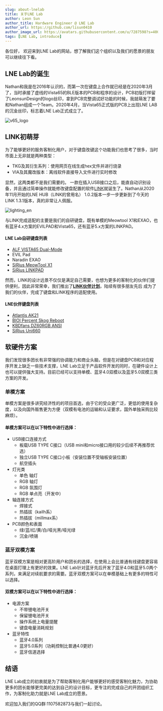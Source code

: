 ```yaml
---
slug: about-lnelab
title: 关于LNE Lab
author: Leon Sun
author_title: Hardware Engineer @ LNE Lab
author_url: https://github.com/lisun0410
author_image_url: https://avatars.githubusercontent.com/u/7287598?s=400&v=4
tags: [LNE Lab, introduce]
---
```


各位好，
欢迎来到LNE Lab的网站，想了解我们这个组织以及我们的愿景的朋友可以继续往下看。
## LNE Lab的诞生
Nathan和我是在2016年认识的，而第一次在键盘上合作就已经是在2020年3月了，当时承接了虚线的Vista65的BLE版本的PCB和程序的设计，PCB初版打样留了LeonsunDesign的logo丝印，拿到PCB完整调试好功能的时候，我就萌发了要和Nathan组成一个Team。2020年4月，当Vista65正式版的PCB上出现LNE LAB的沉金丝印，标志着LNE Lab正式成立了。

![v65_logo](/img/blog/v65_logo.jpg)

## LINK初萌芽

为了能够更好的服务客制化用户，对于键盘改键这个功能我们也思考了很多，当时市面上无非就是两种类型：
- TKG及其衍生系列：使用网页在线生成hex文件并进行烧录
- VIA及其魔改版本：离线软件直接导入文件进行实时修改

显然，这两类都不是我们需要的。
一款在插入USB接口之后，能直自动识别设备，并且通过简单操作就能修改键盘配置的软件[LINK](https://github.com/ln-org/lne_link)就诞生了。Nathan从2020年11月开始的LNE HUB（LINK的曾用名） 1.0.2版本一步一步更新到了今天的LINK 1.3.1版本，真的非常让人佩服。

![lighting_en](/img/blog/lighting_en.png)

与LINK完成适配的主要是我们的自研键盘，既有单模的Meowtool X1和EXAO，也有蓝牙4.x方案的EVILPAD和Vista65，还有蓝牙5.x方案的LINKPAD。

#### LNE Lab自研键盘列表
- [ALF VISTA65 Dual-Mode](https://www.zfrontier.com/app/eqp/nPA5rJDV172R)
- EVIL Pad
- Naradin EXAO
- [SiRius MeowTool X1](https://www.zfrontier.com/app/eqp/pkjVK5oPDzZR)
- [SiRius LINKPAD](https://www.zfrontier.com/app/eqp/pO881j49aBE0)

然而，LINK的设计远景不仅仅是满足自己需要，也想为更多的客制化的伙伴们提供便利，因此非常荣幸，我们推出了[**LINK伙伴计划**](/docs/support/partners)，陆续有很多朋友先后 成为了我们的伙伴，完成了键盘和LINK程序的适配使用。

#### LNE伙伴键盘列表
- [Atlantis AK21](https://www.zfrontier.com/app/flow/40bOYxwr0Jqo)
- [BIOI Percent Skog Reboot](https://www.zfrontier.com/app/eqp/RKyxYJ69ygz0)
- [KBDfans DZ60RGB ANSI](https://www.zfrontier.com/app/eqp/RAjVwNPmGq9p)
- [SiRius Uni660](https://www.zfrontier.com/app/eqp/0jW73G5w4Nwn)


## 软硬件方案

我们发现很多团长有非常强的协调能力和商业头脑，但是在对键盘PCB和对应程序开发上缺乏一些技术支撑，LNE Lab立足于产品软件开发的同时，在硬件设计上也可以提供强大支持。目前已经可以支持单模、蓝牙4.0双模以及蓝牙5.0双模三类方案的开发。

### 单模方案

单模方案是很多讲究经济性的的项目首选，由于它的受众更广泛，更低的使用复杂度，以及向国外贩售更为方便（双模有电池的运输和认证要求，国外单独采购比较麻烦）。

#### 单模方案可以在以下特性中进行选择：
- USB接口连接方式
  - 板载USB TYPE C接口（USB mini和micro接口用的较少后续不再推荐优选）
  - 独立USB TYPE C接口小板（安装位置不受轴板安装位置）
  - 航空插头
- 灯光类
  - 单色 轴灯
  - RGB 轴灯
  - RGB 氛围灯
  - RGB 单点亮（开发中）
- 轴连接方式
  - 焊接式
  - 热插拔（kailh系）
  - 热插拔（millmax系）
- PCB颜色和表面
  - 绿/蓝/红/黄/白/哑光黑/哑光绿
  - 沉金/喷锡

### 蓝牙双模方案

蓝牙双模方案是相对更高阶用户和团长的选择，在使用上会比普通有线键盘更容易在桌面打理上有更好的效果。LNE Lab针对蓝牙先后开发了蓝牙4.0和蓝牙5.0两个系列，来满足对续航要求的需要。蓝牙双模方案可以在单模基础上有更多的特性可以选择。

#### 双模方案可以在以下特性中进行选择：
- 电源方案
  - 不带锂电池开关
  - 保留锂电池开关
  - 操作系统上电量提醒
  - 键盘电量消耗规划
- 蓝牙特性
  - 蓝牙4.0系列
  - 蓝牙5.0系列（功耗控制比普通4.0更好）
  - 蓝牙信道选择


## 结语
LNE Lab成立的初衷就是为了帮助客制化用户能够更好的感受客制化魅力，为协助更多的团长能够更完美的达到自己的设计目标，更专注的完成自己的开团组织工作，为客制化助力就是LNE Lab成立的愿景。

欢迎加入我们的QQ群:1107582873与我们一起讨论。


